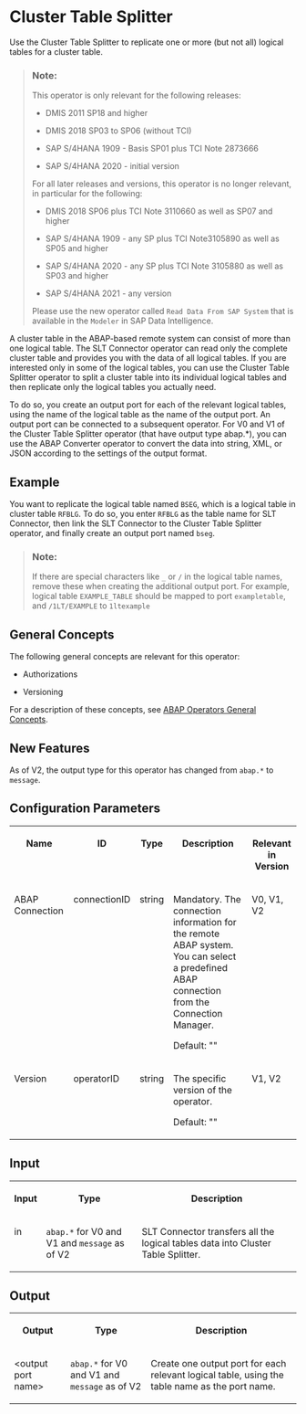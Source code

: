 <!-- loioaefc6b9f14b84942989df550a81faa07 -->

# Cluster Table Splitter

Use the Cluster Table Splitter to replicate one or more \(but not all\) logical tables for a cluster table.



> ### Note:  
> This operator is only relevant for the following releases:
> 
> -   DMIS 2011 SP18 and higher
> 
> -   DMIS 2018 SP03 to SP06 \(without TCI\)
> 
> -   SAP S/4HANA 1909 - Basis SP01 plus TCI Note 2873666
> 
> -   SAP S/4HANA 2020 - initial version
> 
> 
> For all later releases and versions, this operator is no longer relevant, in particular for the following:
> 
> -   DMIS 2018 SP06 plus TCI Note 3110660 as well as SP07 and higher
> 
> -   SAP S/4HANA 1909 - any SP plus TCI Note3105890 as well as SP05 and higher
> 
> -   SAP S/4HANA 2020 - any SP plus TCI Note 3105880 as well as SP03 and higher
> 
> -   SAP S/4HANA 2021 - any version
> 
> 
> Please use the new operator called `Read Data From SAP System` that is available in the `Modeler` in SAP Data Intelligence.

A cluster table in the ABAP-based remote system can consist of more than one logical table. The SLT Connector operator can read only the complete cluster table and provides you with the data of all logical tables. If you are interested only in some of the logical tables, you can use the Cluster Table Splitter operator to split a cluster table into its individual logical tables and then replicate only the logical tables you actually need.

To do so, you create an output port for each of the relevant logical tables, using the name of the logical table as the name of the output port. An output port can be connected to a subsequent operator. For V0 and V1 of the Cluster Table Splitter operator \(that have output type abap.\*\), you can use the ABAP Converter operator to convert the data into string, XML, or JSON according to the settings of the output format.



## Example

You want to replicate the logical table named `BSEG`, which is a logical table in cluster table `RFBLG`. To do so, you enter `RFBLG` as the table name for SLT Connector, then link the SLT Connector to the Cluster Table Splitter operator, and finally create an output port named `bseg`.



> ### Note:  
> If there are special characters like `_` or `/` in the logical table names, remove these when creating the additional output port. For example, logical table `EXAMPLE_TABLE` should be mapped to port `exampletable`, and `/1LT/EXAMPLE` to `1ltexample`



<a name="loioaefc6b9f14b84942989df550a81faa07__section_szc_kpv_zkb"/>

## General Concepts

The following general concepts are relevant for this operator:

-   Authorizations

-   Versioning


For a description of these concepts, see [ABAP Operators General Concepts](abap-operators-general-concepts-bde149c.md).



<a name="loioaefc6b9f14b84942989df550a81faa07__section_bwp_s5b_snb"/>

## New Features

As of V2, the output type for this operator has changed from `abap.*` to `message`.



<a name="loioaefc6b9f14b84942989df550a81faa07__section_sqr_jn2_djb"/>

## Configuration Parameters


<table>
<tr>
<th valign="top">

Name

</th>
<th valign="top">

ID

</th>
<th valign="top">

Type

</th>
<th valign="top">

Description

</th>
<th valign="top">

Relevant in Version

</th>
</tr>
<tr>
<td valign="top">

ABAP Connection

</td>
<td valign="top">

connectionID

</td>
<td valign="top">

string

</td>
<td valign="top">

Mandatory. The connection information for the remote ABAP system. You can select a predefined ABAP connection from the Connection Manager.

Default: ""

</td>
<td valign="top">

V0, V1, V2

</td>
</tr>
<tr>
<td valign="top">

Version

</td>
<td valign="top">

operatorID

</td>
<td valign="top">

string

</td>
<td valign="top">

The specific version of the operator.

Default: ""

</td>
<td valign="top">

V1, V2

</td>
</tr>
</table>



<a name="loioaefc6b9f14b84942989df550a81faa07__section_u35_33c_xdb"/>

## Input


<table>
<tr>
<th valign="top">

Input

</th>
<th valign="top">

Type

</th>
<th valign="top">

Description

</th>
</tr>
<tr>
<td valign="top">

in

</td>
<td valign="top">

`abap.*` for V0 and V1 and `message` as of V2

</td>
<td valign="top">

SLT Connector transfers all the logical tables data into Cluster Table Splitter.

</td>
</tr>
</table>



<a name="loioaefc6b9f14b84942989df550a81faa07__section_jxw_y3c_xdb"/>

## Output


<table>
<tr>
<th valign="top">

Output

</th>
<th valign="top">

Type

</th>
<th valign="top">

Description

</th>
</tr>
<tr>
<td valign="top">

<output port name\>

</td>
<td valign="top">

`abap.*` for V0 and V1 and `message` as of V2

</td>
<td valign="top">

Create one output port for each relevant logical table, using the table name as the port name.

</td>
</tr>
</table>

